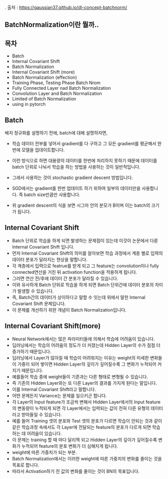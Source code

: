 .
출처 : https://gaussian37.github.io/dl-concept-batchnorm/

## BatchNormalization이란 뭘까..

## 목차
- Batch
- Internal Covariant Shift
- Batch Normalization
- Internal Covariant Shift (more)
- Batch Normalization (effection)
- Training Phase, Testing Phase Batch Nrom
- Fully Connected Layer nad Batch Normalization
- Convolution Layer and Batch Normalization
- Limited of Batch Normalization
- using in pytorch

## Batch

배치 정규화를 설명하기 전에, batch에 대해 설명하자면,


- 학습 데이터 전부를 넣어서 gradient를 다 구하고 그 모든 gradient를 평균해서 한번에 모델을 업데이트합니다.

- 이런 방식으로 하면 대용량의 데이터를 한번에 처리하지 못하기 때문에 데이터를 batch 단위로 나눠서 학습을 하는 방법을 사용하는 것이 일반적입니다.

- 그래서 사용하는 것이 stochastic gradient descent 방법입니다.
- SGD에서는 gradient를 한번 업데이트 하기 위하여 일부의 데이터만을 사용합니다.
즉 batch size만큼만 사용합니다.
- 위 gradient descent의 식을 보면 시그마 안의 분모가 B이며 이는 batch의 크기가 됩니다.

## Internal Covariant Shift


- Batch 단위로 학습을 하게 되면 발생하는 문제점이 있는데 이것이 논문에서 다룬 Internal Covariant Shift 입니다.
- 먼저 Internal Covariant Shift의 의미를 알아보면 학습 과정에서 계층 별로 입력의 데이터 분포가 달라지는 현상을 말합니다.
- 각 계층에서 입력으로 featrue를 받게 되고 그 feature는 convolution이나 fully connected연산을 거친 뒤 activation function을 적용하게 됩니다.
- 그러면 연산 전/후에 데이터 간 분포가 달라질 수 있습니다.
- 이와 유사하게 Batch 단위로 학습을 하게 되면 Batch 단위간에 데이터 분포의 차이가 발생할 수 있습니다.
- 즉, Batch간의 데이터가 상이하다고 말할 수 잇는데 위에서 말한 Internal Covariant Shift 문제입니다.
- 이 문제를 개선하기 위한 개념이 Batch Normalization입니다.

## Internal Covariant Shift(more)

- Neural Network에서는 많은 파라미터들에 의해서 학습에 어려움이 있습니다.
- 딥러닝에서는 학습의 어려움의 정도가 더 커졌는데 Hidden Layer의 수가 점점 더 증가하기 때문입니다.
- 딥러닝에서 Layer가 많아질 때 학습이 어려워지는 이유는 weight의 미세한 변화들이 가중이 되어 쌓이면 Hidden Layer의 깊이가 깊어질수록 그 변화가 누적되어 커지기 때문입니다.
- 예를들어 학습 중에 weight들이 기존과는 다른 형태로 변형될 수 있습니다.
- 즉 기존의 Hidden Layer와는 또 다른 Layer의 결과를 가지게 된다는 말입니다.
- 이를 Internal Covariant Shift라고 말합니다.
- 어떤 문제든지 Variance는 문제를 일으키곤 합니다.
- 각 Layer의 Input feature가 조금씩 변해서 Hidden Layer에서의 Input feature의 변동량이 누적되게 되면 각 Layer에서는 입력되는 값이 전혀 다른 유형의 데이터라고 받아들일 수 있습니다.
- 예를 들어 Training 셋의 분포와 Test 셋의 분포가 다르면 학습이 안되는 것과 같이 같은 학습과정 속에서도 각 Layer에 전달되는 feature의 분포가 다르게 되면 학습하는 데 어려움이 있습니다.
- 이 문제는 training 할 때 마다 달리젝 되고 Hidden Layer의 깊이가 깊어질수록 변화가 누적되어 feature의 분포 변화가 더 심해지게 됩니다.
-  weight에 따른 가중치가 되는 부분.
- Batch Normalization에서는 이러한 weight에 따른 가중치의 변화를 줄이는 것을 목표로 합니다.
- 따라서 Activation하기 전 값의 변화를 줄이는 것이 BN의 목표입니다.
